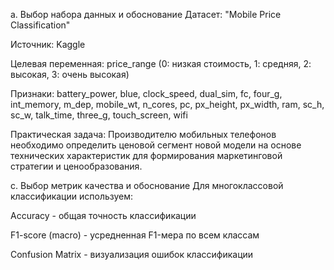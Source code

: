 a. Выбор набора данных и обоснование
Датасет: "Mobile Price Classification"

Источник: Kaggle

Целевая переменная: price_range (0: низкая стоимость, 1: средняя, 2: высокая, 3: очень высокая)

Признаки: battery_power, blue, clock_speed, dual_sim, fc, four_g, int_memory, m_dep, mobile_wt, n_cores, pc, px_height, px_width, ram, sc_h, sc_w, talk_time, three_g, touch_screen, wifi

Практическая задача: Производителю мобильных телефонов необходимо определить ценовой сегмент новой модели на основе технических характеристик для формирования маркетинговой стратегии и ценообразования.

c. Выбор метрик качества и обоснование
Для многоклассовой классификации используем:

Accuracy - общая точность классификации

F1-score (macro) - усредненная F1-мера по всем классам

Confusion Matrix - визуализация ошибок классификации
